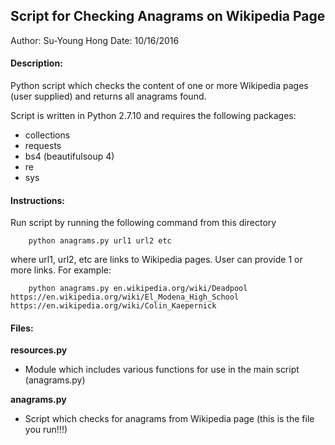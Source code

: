 ## Script for Checking Anagrams on Wikipedia Page
Author: Su-Young Hong
Date: 10/16/2016

#### Description: 
Python script which checks the content of one or more Wikipedia pages (user supplied) and returns all anagrams found. 

Script is written in Python 2.7.10 and requires the following packages: 
* collections
* requests
* bs4 (beautifulsoup 4)
* re
* sys

#### Instructions: 
Run script by running the following command from this directory

	
		python anagrams.py url1 url2 etc
	

where url1, url2, etc are links to Wikipedia pages. User can provide 1 or more links. For example: 


		python anagrams.py en.wikipedia.org/wiki/Deadpool https://en.wikipedia.org/wiki/El_Modena_High_School https://en.wikipedia.org/wiki/Colin_Kaepernick


#### Files: 
**resources.py**
* Module which includes various functions for use in the main script (anagrams.py)

**anagrams.py**
* Script which checks for anagrams from Wikipedia page (this is the file you run!!!)

